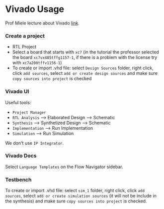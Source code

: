 # Vivado Usage
Prof Miele lecture about Vivado [link](https://politecnicomilano.webex.com/recordingservice/sites/politecnicomilano/recording/68ca392e3fc8103a9b2b0050568221e0/playback).

### Create a project
* RTL Project
* Select a board that starts with `xc7` (in the tutorial the professor selected the board `xc7vx485tffg1157-1`, if there is a problem with the license try with `xc7a200tffv1156-1`)
* To create or import .vhd file: select `Design Sources` folder, right click, click `add sources`, select `add or create design sources` and  make sure `copy sources into project` is checked

### Vivado UI
Useful tools:
* `Project Manager`
* `RTL Analysis` --> Elaborated Design --> Schematic
* `Synthesis` --> Synthetized Design --> Schematic
* `Implementation` --> Run Implementation
* `Simulation` --> Run Simulation

We don't use `IP Integrator`.

### Vivado Docs
Select `Language Templates` on the Flow Navigator sidebar.

### Testbench
To create or import .vhd file: select `sim_1` folder, right click, click `add sources`, select `add or create simulation sources` (it will not be include in the synthesis) and make sure `copy sources into project` is checked.